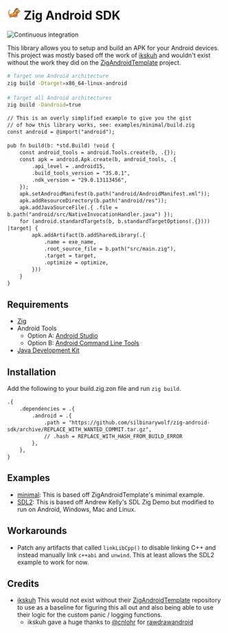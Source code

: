 # <img src="examples/minimal/android/res/mipmap/ic_launcher.png" width="32" height="32"> Zig Android SDK

![Continuous integration](https://github.com/silbinarywolf/zig-android-sdk/actions/workflows/ci.yml/badge.svg)

This library allows you to setup and build an APK for your Android devices. This project was mostly based off the work of [ikskuh](https://github.com/ikskuh) and wouldn't exist without the work they did on the [ZigAndroidTemplate](https://github.com/ikskuh/ZigAndroidTemplate) project.

```sh
# Target one Android architecture
zig build -Dtarget=x86_64-linux-android

# Target all Android architectures
zig build -Dandroid=true
```

```zig
// This is an overly simplified example to give you the gist
// of how this library works, see: examples/minimal/build.zig
const android = @import("android");

pub fn build(b: *std.Build) !void {
    const android_tools = android.Tools.create(b, .{});
    const apk = android.Apk.create(b, android_tools, .{
        .api_level = .android15,
        .build_tools_version = "35.0.1",
        .ndk_version = "29.0.13113456",
    });
    apk.setAndroidManifest(b.path("android/AndroidManifest.xml"));
    apk.addResourceDirectory(b.path("android/res"));
    apk.addJavaSourceFile(.{ .file = b.path("android/src/NativeInvocationHandler.java") });
    for (android.standardTargets(b, b.standardTargetOptions(.{}))) |target| {
        apk.addArtifact(b.addSharedLibrary(.{
            .name = exe_name,
            .root_source_file = b.path("src/main.zig"),
            .target = target,
            .optimize = optimize,
        }))
    }
}
```

## Requirements

* [Zig](https://ziglang.org/download)
* Android Tools
    * Option A: [Android Studio](https://developer.android.com/studio)
    * Option B: [Android Command Line Tools](https://developer.android.com/studio#command-line-tools-only)
* [Java Development Kit](https://www.oracle.com/au/java/technologies/downloads/)

## Installation

Add the following to your build.zig.zon file and run `zig build`.

```zig
.{
    .dependencies = .{
        .android = .{
            .path = "https://github.com/silbinarywolf/zig-android-sdk/archive/REPLACE_WITH_WANTED_COMMIT.tar.gz",
            // .hash = REPLACE_WITH_HASH_FROM_BUILD_ERROR
        },
    },
}
```

## Examples

* [minimal](examples/minimal): This is based off ZigAndroidTemplate's minimal example.
* [SDL2](examples/sdl2): This is based off Andrew Kelly's SDL Zig Demo but modified to run on Android, Windows, Mac and Linux.

## Workarounds

- Patch any artifacts that called `linkLibCpp()` to disable linking C++ and instead manually link `c++abi` and `unwind`. This at least allows the SDL2 example to work for now.

## Credits

- [ikskuh](https://github.com/ikskuh) This would not exist without their [ZigAndroidTemplate](https://github.com/ikskuh/ZigAndroidTemplate) repository to use as a baseline for figuring this all out and also being able to use their logic for the custom panic / logging functions.
    - ikskuh gave a huge thanks to [@cnlohr](https://github.com/cnlohr) for [rawdrawandroid](https://github.com/cnlohr/rawdrawandroid)
